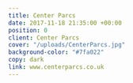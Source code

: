 ```yaml
---
title: Center Parcs
date: 2017-11-18 21:35:00 +00:00
position: 0
client: Center Parcs
cover: "/uploads/CenterParcs.jpg"
background-color: "#7fa022"
copy: dark
link: www.centerparcs.co.uk
---
```


